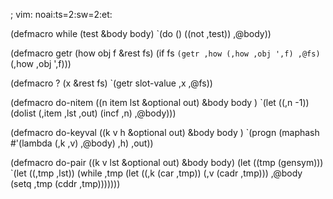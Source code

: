; vim: noai:ts=2:sw=2:et:

(defmacro while (test &body body) `(do () ((not ,test)) ,@body))

(defmacro getr (how obj f &rest fs)
  (if fs `(getr ,how (,how ,obj ',f) ,@fs) `(,how ,obj ',f)))

(defmacro ? (x &rest fs) `(getr  slot-value ,x ,@fs))

(defmacro do-nitem ((n item lst &optional out) &body body )
  `(let ((,n -1))
     (dolist (,item ,lst ,out) (incf ,n) ,@body)))

(defmacro do-keyval ((k v h &optional out) &body body )
  `(progn (maphash #'(lambda (,k ,v) ,@body) ,h) ,out))

(defmacro do-pair ((k v lst &optional out) &body body)
  (let ((tmp (gensym)))
    `(let ((,tmp ,lst))
       (while ,tmp
         (let ((,k (car  ,tmp))
               (,v (cadr ,tmp)))
           ,@body
           (setq ,tmp (cddr ,tmp)))))))
